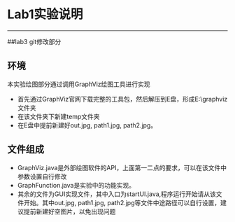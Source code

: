 # Lab1实验说明

------
##lab3 git修改部分


## 环境

本实验绘图部分通过调用GraphViz绘图工具进行实现

 -  首先通过GraphViz官网下载完整的工具包，然后解压到E盘，形成E:\graphviz文件夹
 - 在该文件夹下新建temp文件夹
 - 在E盘中提前新建好out.jpg, path1.jpg, path2.jpg。

## 文件组成

 - GraphViz.java是外部绘图软件的API，上面第一二点的要求，可以在该文件中参数设置自行修改
 - GraphFunction.java是实验中的功能实现。
 - 其余的文件为GUI实现文件，其中入口为startUI.java,程序运行开始请从该文件开始。其中out.jpg, path1.jpg, path2.jpg等文件中途路径可以自行设置，建议提前新建好空图片，以免出现问题



